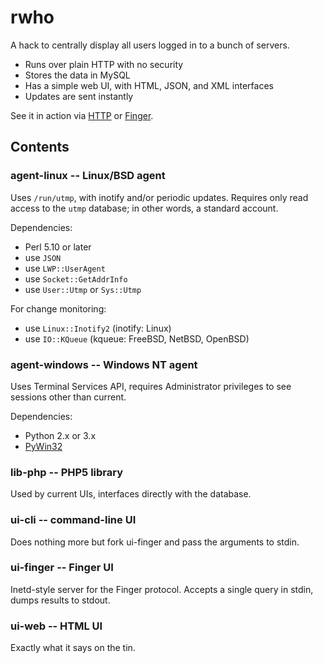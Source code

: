 # rwho

A hack to centrally display all users logged in to a bunch of servers.

  * Runs over plain HTTP with no security
  * Stores the data in MySQL
  * Has a simple web UI, with HTML, JSON, and XML interfaces
  * Updates are sent instantly

See it in action via [HTTP][ex-http] or [Finger][ex-finger].

[ex-http]: http://rwho.cluenet.org/
[ex-finger]: http://nullroute.eu.org/finger/?q=%2Fw+grawity%40cluenet.org

## Contents

### agent-linux -- Linux/BSD agent

Uses `/run/utmp`, with inotify and/or periodic updates. Requires only read access to the `utmp` database; in other words, a standard account.

Dependencies:

  * Perl 5.10 or later
  * use `JSON`
  * use `LWP::UserAgent`
  * use `Socket::GetAddrInfo`
  * use `User::Utmp` or `Sys::Utmp`

For change monitoring:

  * use `Linux::Inotify2` (inotify: Linux)
  * use `IO::KQueue` (kqueue: FreeBSD, NetBSD, OpenBSD)

### agent-windows -- Windows NT agent

Uses Terminal Services API, requires Administrator privileges to see sessions other than current.

Dependencies:

  * Python 2.x or 3.x
  * [PyWin32][pywin32]

[pywin32]: http://sourceforge.net/projects/pywin32/files/pywin32/

### lib-php -- PHP5 library

Used by current UIs, interfaces directly with the database.

### ui-cli -- command-line UI

Does nothing more but fork ui-finger and pass the arguments to stdin.

### ui-finger -- Finger UI

Inetd-style server for the Finger protocol. Accepts a single query in stdin, dumps results to stdout.

### ui-web -- HTML UI

Exactly what it says on the tin.
